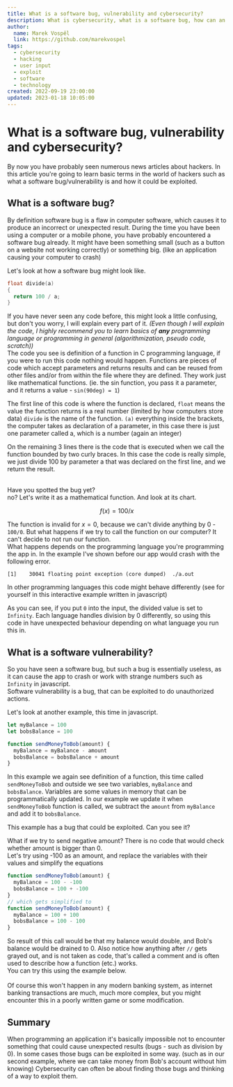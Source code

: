 ```yaml
---
title: What is a software bug, vulnerability and cybersecurity?
description: What is cybersecurity, what is a software bug, how can an application be vulnerable and how can anyone exploit it?
author:
  name: Marek Vospěl
  link: https://github.com/marekvospel
tags:
  - cybersecurity
  - hacking
  - user input
  - exploit
  - software
  - technology
created: 2022-09-19 23:00:00
updated: 2023-01-18 10:05:00
---
```


<script>
import DivideChart from './components/DivideChart.svelte';
import DivideExample from './components/DivideExample.svelte';
import SendMoneyExample from './components/SendMoneyExample.svelte';
</script>

# What is a software bug, vulnerability and cybersecurity?
By now you have probably seen numerous news articles about hackers. In this article you're going to learn basic terms in the world of hackers such as what a software bug/vulnerability is and how it could be exploited.

## What is a software bug?
By definition software bug is a flaw in computer software, which causes it to produce an incorrect or unexpected result. During the time you have been using a computer or a mobile phone, you have probably encountered a software bug already. It might have been something small (such as a button on a website not working correctly) or something big. (like an application causing your computer to crash)

Let's look at how a software bug might look like.

```c
float divide(a)
{
  return 100 / a;
}
```
If you have never seen any code before, this might look a little confusing, but don't you worry, I will explain every part of it. *(Even though I will explain the code, I highly recommend you to learn basics of **any** programming language or programming in general (algorithmization, pseudo code, scratch))*  
The code you see is definition of a function in C programming language, if you were to run this code nothing would happen. Functions are pieces of code which accept parameters and returns results and can be reused from other files and/or from within the file where they are defined.
They work just like mathematical functions. (ie. the sin function, you pass it a parameter, and it returns a value - `sin(90deg) = 1`)  

The first line of this code is where the function is declared, `float` means the value the function returns is a real number (limited by how computers store data) `divide` is the name of the function. `(a)` everything inside the brackets, the computer takes as declaration of a parameter, in this case there is just one parameter called a, which is a number (again an integer)  

On the remaining 3 lines there is the code that is executed when we call the function bounded by two curly braces. In this case the code is really simple, we just divide 100 by parameter a that was declared on the first line, and we return the result.  
<br />

Have you spotted the bug yet?  
no? Let's write it as a mathematical function. And look at its chart.  

$$
f(x) = 100 / x
$$

<DivideChart />

The function is invalid for $x=0$, because we can't divide anything by 0 - `100/0`. But what happens if we try to call the function on our computer? It can't decide to not run our function.  
What happens depends on the programming language you're programming the app in. In the example I've shown before our app would crash with the following error.
```
[1]    30041 floating point exception (core dumped)  ./a.out
```
In other programming languages this code might behave differently (see for yourself in this interactive example written in javascript)  

<DivideExample />  

As you can see, if you put `0` into the input, the divided value is set to `Infinity`. Each language handles division by 0 differently, so using this code in have unexpected behaviour depending on what language you run this in.

## What is a software vulnerability?
So you have seen a software bug, but such a bug is essentially useless, as it can cause the app to crash or work with strange numbers such as `Infinity` in javascript.  
Software vulnerability is a bug, that can be exploited to do unauthorized actions.  

Let's look at another example, this time in javascript.

```javascript
let myBalance = 100
let bobsBalance = 100

function sendMoneyToBob(amount) {
  myBalance = myBalance - amount
  bobsBalance = bobsBalance + amount
}
```
In this example we again see definition of a function, this time called `sendMoneyToBob` and outside we see two variables, `myBalance` and `bobsBalance`. Variables are some values in memory that can be programmatically updated. In our example we update it when `sendMoneyToBob` function is called, we subtract the `amount` from `myBalance` and add it to `bobsBalance`.  

This example has a bug that could be exploited. Can you see it?  

What if we try to send negative amount? There is no code that would check whether amount is bigger than 0.  
Let's try using -100 as an amount, and replace the variables with their values and simplify the equations

```javascript
function sendMoneyToBob(amount) {
  myBalance = 100 - -100
  bobsBalance = 100 + -100
}
// which gets simplified to
function sendMoneyToBob(amount) {
  myBalance = 100 + 100
  bobsBalance = 100 - 100
}
```
So result of this call would be that my balance would double, and Bob's balance would be drained to 0. Also notice how anything after `//` gets grayed out, and is not taken as code, that's called a comment and is often used to describe how a function (etc.) works.  
You can try this using the example below.  
<SendMoneyExample />  
Of course this won't happen in any modern banking system, as internet banking transactions are much, much more complex, but you might encounter this in a poorly written game or some modification.  

## Summary
When programming an application it's basically impossible not to encounter something that could cause unexpected results (bugs - such as division by 0). In some cases those bugs can be exploited in some way. (such as in our second example, where we can take money from Bob's account without him knowing) Cybersecurity can often be about finding those bugs and thinking of a way to exploit them.
